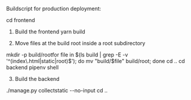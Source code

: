 Buildscript for production deployment:

cd frontend

1) Build the frontend
yarn build

2) Move files at the build root inside a root subdirectory

mkdir -p build/rootfor file in $(ls build | grep -E -v '^(index\.html|static|root)$'); do
    mv "build/$file" build/root;
done
cd ..
cd backend
pipenv shell

3) Build the backend

./manage.py collectstatic --no-input
cd ..
